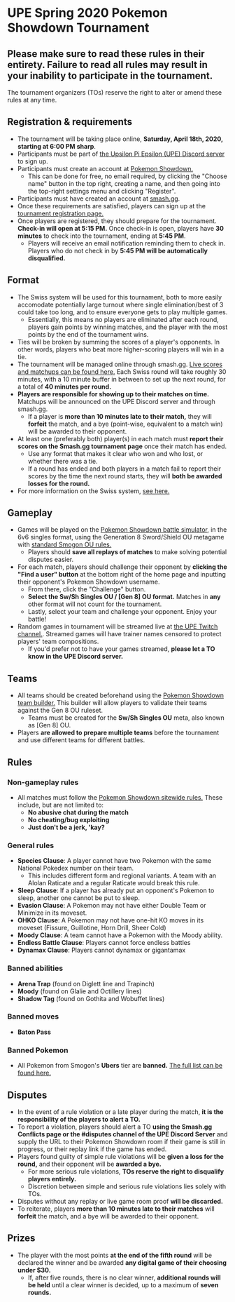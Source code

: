 # UPE Spring 2020 Pokemon Showdown Tournament

## **Please make sure to read these rules in their entirety. Failure to read all rules may result in your inability to participate in the tournament.**

The tournament organizers (TOs) reserve the right to alter or amend these rules at any time.

## Registration & requirements
* The tournament will be taking place online, **Saturday, April 18th, 2020, starting at 6:00 PM sharp**. 
* Participants must be part of [the Upsilon Pi Epsilon (UPE) Discord server](discord.gg/upefiu) to sign up.
* Participants must create an account at [Pokemon Showdown.](https://play.pokemonshowdown.com/) 
    * This can be done for free, no email required, by clicking the "Choose name" button in the top right, creating a name, and then going into the top-right settings menu and clicking "Register".  
* Participants must have created an account at [smash.gg](https://smash.gg).
* Once these requirements are satisfied, players can sign up at the [tournament registration page.](https://smash.gg/tournament/upe-spring-2020-online-pokemon-showdown-tournament/register)
* Once players are registered, they should prepare for the tournament. **Check-in will open at 5:15 PM.** Once check-in is open, players have **30 minutes** to check into the tournament, ending at **5:45 PM**. 
    * Players will receive an email notification reminding them to check in. Players who do not check in by **5:45 PM will be automatically disqualified.**

## Format
* The Swiss system will be used for this tournament, both to more easily accomodate potentially large turnout where single elimination/best of 3 could take too long, and to ensure everyone gets to play multiple games. 
    * Essentially, this means no players are eliminated after each round, players gain points by winning matches, and the player with the most points by the end of the tournament wins.
* Ties will be broken by summing the scores of a player's opponents. In other words, players who beat more higher-scoring players will win in a tie.
* The tournament will be managed online through smash.gg. [Live scores and matchups can be found here.](https://smash.gg/tournament/upe-spring-2020-online-pokemon-showdown-tournament/event/sword-shield-ou-pokemon-showdown-6v6-singles/standings) Each Swiss round will take roughly 30 minutes, with a 10 minute buffer in between to set up the next round, for a total of **40 minutes per round.**
* **Players are responsible for showing up to their matches on time.** Matchups will be announced on the UPE Discord server and through smash.gg.
    * If a player is **more than 10 minutes late to their match,** they will **forfeit** the match, and a bye (point-wise, equivalent to a match win) will be awarded to their opponent.
* At least one (preferably both) player(s) in each match must **report their scores on the Smash.gg tournament page** once their match has ended.
    * Use any format that makes it clear who won and who lost, or whether there was a tie.
    * If a round has ended and both players in a match fail to report their scores by the time the next round starts, they will **both be awarded losses for the round.**
* For more information on the Swiss system, [see here.](https://help.smash.gg/en/articles/1465720-swiss-on-smash-gg)

## Gameplay
* Games will be played on the [Pokemon Showdown battle simulator](https://play.pokemonshowdown.com/), in the 6v6 singles format, using the Generation 8 Sword/Shield OU metagame with [standard Smogon OU rules.](https://www.smogon.com/dex/ss/formats/ou/)
    * Players should **save all replays of matches** to make solving potential disputes easier.
* For each match, players should challenge their opponent by **clicking the "Find a user" button** at the bottom right of the home page and inputting their opponent's Pokemon Showdown username.
    * From there, click the "Challenge" button. 
    * **Select the Sw/Sh Singles OU / [Gen 8] OU format.** Matches in **any** other format will not count for the tournament.
    * Lastly, select your team and challenge your opponent. Enjoy your battle!
* Random games in tournament will be streamed live at [the UPE Twitch channel.](htpts://twitch.tv/upefiu). Streamed games will have trainer names censored to protect players' team compositions.
    * If you'd prefer not to have your games streamed, **please let a TO know in the UPE Discord server.**

## Teams
* All teams should be created beforehand using the [Pokemon Showdown team builder.](https://play.pokemonshowdown.com/teambuilder) This builder will allow players to validate their teams against the Gen 8 OU ruleset.
    * Teams must be created for the **Sw/Sh Singles OU** meta, also known as [Gen 8] OU.
* Players **are allowed to prepare multiple teams** before the tournament and use different teams for different battles.

## Rules

### Non-gameplay rules
* All matches must follow the [Pokemon Showdown sitewide rules.](https://pokemonshowdown.com/rules) These include, but are not limited to:
    * **No abusive chat during the match**
    * **No cheating/bug exploiting**
    * **Just don't be a jerk, 'kay?**

### General rules
* **Species Clause**: A player cannot have two Pokemon with the same National Pokedex number on their team.
    * This includes different form and regional variants. A team with an Alolan Raticate and a regular Raticate would break this rule.
* **Sleep Clause**: If a player has already put an opponent's Pokemon to sleep, another one cannot be put to sleep.
* **Evasion Clause**: A Pokemon may not have either Double Team or Minimize in its moveset.
* **OHKO Clause**: A Pokemon may not have one-hit KO moves in its moveset (Fissure, Guillotine, Horn Drill, Sheer Cold)
* **Moody Clause**: A team cannot have a Pokemon with the Moody ability.
* **Endless Battle Clause**: Players cannot force endless battles
* **Dynamax Clause**: Players cannot dynamax or gigantamax

### Banned abilities
* **Arena Trap** (found on Diglett line and Trapinch)
* **Moody** (found on Glalie and Octillery lines)
* **Shadow Tag** (found on Gothita and Wobuffet lines)

### Banned moves
* **Baton Pass**

### Banned Pokemon
* All Pokemon from Smogon's **Ubers** tier are **banned.** [The full list can be found here.](https://www.smogon.com/dex/ss/formats/uber/)

## Disputes
* In the event of a rule violation or a late player during the match, **it is the responsibility of the players to alert a TO.**
* To report a violation, players should alert a TO **using the Smash.gg Conflicts page or the #disputes channel of the UPE Discord Server** and supply the URL to their Pokemon Showdown room if their game is still in progress, or their replay link if the game has ended.
* Players found guilty of simple rule violations will be **given a loss for the round,** and their opponent will be **awarded a bye.**
    * For more serious rule violations, **TOs reserve the right to disqualify players entirely.**
    * Discretion between simple and serious rule violations lies solely with TOs.
* Disputes without any replay or live game room proof **will be discarded.**
* To reiterate, players **more than 10 minutes late to their matches** will **forfeit** the match, and a bye will be awarded to their opponent.

## Prizes
* The player with the most points **at the end of the fifth round** will be declared the winner and be awarded **any digital game of their choosing under $30.**
    * If, after five rounds, there is no clear winner, **additional rounds will be held** until a clear winner is decided, up to a maximum of **seven rounds.**